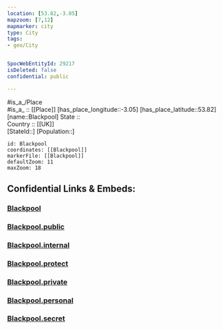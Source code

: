 ```yaml
---
location: [53.82,-3.05] 
mapzoom: [7,12] 
mapmarker: city 
type: City
tags:
- geo/City


SpocWebEntityId: 29217
isDeleted: false
confidential: public

---
```

#is_a_/Place  
#is_a_ :: [[Place]] 
[has_place_longitude::-3.05] 
[has_place_latitude::53.82] 
[name::Blackpool] 
State ::  
Country :: [[UK]]  
[StateId::] 
[Population::] 



```leaflet
id: Blackpool
coordinates: [[Blackpool]] 
markerFile: [[Blackpool]] 
defaultZoom: 11 
maxZoom: 18
```


## Confidential Links & Embeds: 

### [Blackpool](/_Standards/Earth/Continent/Europe/Europe~North/UK/England/Regions~England/North_West_England/Lancashire/Blackpool,Borough/cities~Blackpool/Blackpool.md) 

### [Blackpool.public](/_public/Earth/Continent/Europe/Europe~North/UK/England/Regions~England/North_West_England/Lancashire/Blackpool,Borough/cities~Blackpool/Blackpool.public.md) 

### [Blackpool.internal](/_internal/Earth/Continent/Europe/Europe~North/UK/England/Regions~England/North_West_England/Lancashire/Blackpool,Borough/cities~Blackpool/Blackpool.internal.md) 

### [Blackpool.protect](/_protect/Earth/Continent/Europe/Europe~North/UK/England/Regions~England/North_West_England/Lancashire/Blackpool,Borough/cities~Blackpool/Blackpool.protect.md) 

### [Blackpool.private](/_private/Earth/Continent/Europe/Europe~North/UK/England/Regions~England/North_West_England/Lancashire/Blackpool,Borough/cities~Blackpool/Blackpool.private.md) 

### [Blackpool.personal](/_personal/Earth/Continent/Europe/Europe~North/UK/England/Regions~England/North_West_England/Lancashire/Blackpool,Borough/cities~Blackpool/Blackpool.personal.md) 

### [Blackpool.secret](/_secret/Earth/Continent/Europe/Europe~North/UK/England/Regions~England/North_West_England/Lancashire/Blackpool,Borough/cities~Blackpool/Blackpool.secret.md)

